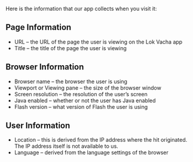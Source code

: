 Here is the information that our app collects when you visit it:

## Page Information

- URL – the URL of the page the user is viewing on the Lok Vacha app
- Title – the title of the page the user is viewing

## Browser Information

- Browser name – the browser the user is using
- Viewport or Viewing pane – the size of the browser window
- Screen resolution – the resolution of the user’s screen
- Java enabled – whether or not the user has Java enabled
- Flash version – what version of Flash the user is using

## User Information

- Location – this is derived from the IP address where the hit originated. The IP address itself is not available to us.
- Language – derived from the language settings of the browser
